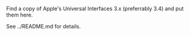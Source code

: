 Find a copy of Apple's Universal Interfaces 3.x (preferrably 3.4) and put them here.

See ../README.md for details.
